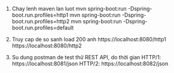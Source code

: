 1. Chay lenh maven lan luot
   mvn spring-boot:run -Dspring-boot.run.profiles=http1
   mvn spring-boot:run -Dspring-boot.run.profiles=http2
   mvn spring-boot:run -Dspring-boot.run.profiles=default

4. Truy cap de so sanh load 200 anh
   https://localhost:8080/http1
   https://localhost:8080/http2

2. Su dung postman de test thử REST API, do thời gian
   HTTP/1:   https://localhost:8081/json
   HTTP/2:   https://localhost:8082/json
